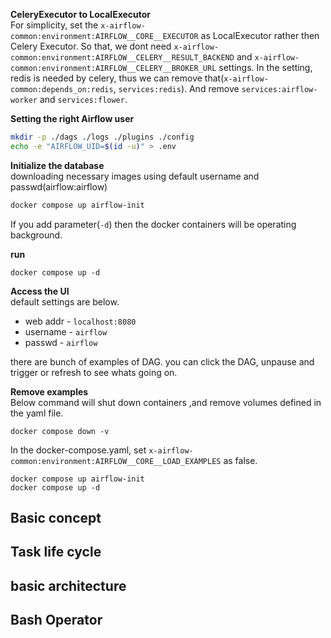 __CeleryExecutor to LocalExecutor__  
For simplicity, set the `x-airflow-common:environment:AIRFLOW__CORE__EXECUTOR` as LocalExecutor rather then Celery Executor. 
So that, we dont need `x-airflow-common:environment:AIRFLOW__CELERY__RESULT_BACKEND` and `x-airflow-common:environment:AIRFLOW__CELERY__BROKER_URL` settings. 
In the setting, redis is needed by celery, thus we can remove that(`x-airflow-common:depends_on:redis`, `services:redis`).
And remove `services:airflow-worker` and `services:flower`.  
  
  
__Setting the right Airflow user__  
```sh
mkdir -p ./dags ./logs ./plugins ./config
echo -e "AIRFLOW_UID=$(id -u)" > .env
```  
  
__Initialize the database__  
downloading necessary images using default username and passwd(airflow:airflow)  
```sh
docker compose up airflow-init
```
If you add parameter(`-d`) then the docker containers will be operating background.  
  
__run__  
```
docker compose up -d
```
  
__Access the UI__  
default settings are below.  
- web addr - `localhost:8080`
- username - `airflow` 
- passwd - `airflow`
  
there are bunch of examples of DAG. you can click the DAG, unpause and trigger or refresh to see whats going on.  
  
  
__Remove examples__  
Below command will shut down containers ,and remove volumes defined in the yaml file.  
```
docker compose down -v
```
In the docker-compose.yaml, set `x-airflow-common:environment:AIRFLOW__CORE__LOAD_EXAMPLES` as false.  
```
docker compose up airflow-init
docker compose up -d
```
  
## Basic concept

## Task life cycle

## basic architecture

## Bash Operator
